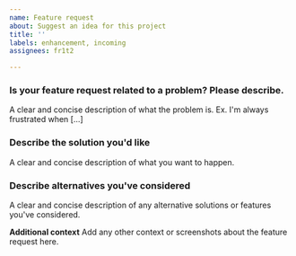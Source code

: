 ```yaml
---
name: Feature request
about: Suggest an idea for this project
title: ''
labels: enhancement, incoming
assignees: fr1t2

---
```


### **Is your feature request related to a problem? Please describe.**
A clear and concise description of what the problem is. Ex. I'm always frustrated when [...]

### **Describe the solution you'd like**
A clear and concise description of what you want to happen.

### **Describe alternatives you've considered**
A clear and concise description of any alternative solutions or features you've considered.

**Additional context**
Add any other context or screenshots about the feature request here.

